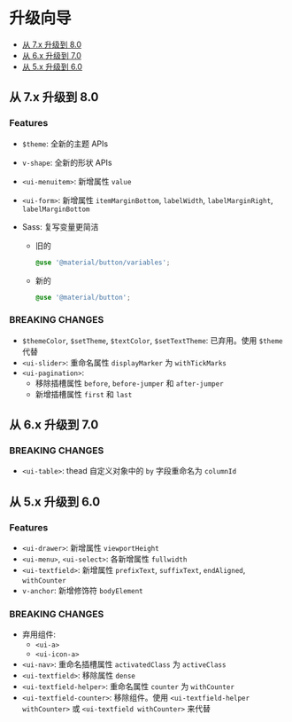 # 升级向导

- <a href="javascript:void(0)" class="v-anchor" data-href="#up-to-8">从 7.x 升级到 8.0</a>
- <a href="javascript:void(0)" class="v-anchor" data-href="#up-to-7">从 6.x 升级到 7.0</a>
- <a href="javascript:void(0)" class="v-anchor" data-href="#up-to-6">从 5.x 升级到 6.0</a>

<div id="up-to-8"></div>

## 从 7.x 升级到 8.0

### Features

- `$theme`: 全新的主题 APIs
- `v-shape`: 全新的形状 APIs
- `<ui-menuitem>`: 新增属性 `value`
- `<ui-form>`: 新增属性 `itemMarginBottom`, `labelWidth`, `labelMarginRight`, `labelMarginBottom`
- Sass: 复写变量更简洁

  - 旧的

    ```scss
    @use '@material/button/variables';
    ```

  - 新的

    ```scss
    @use '@material/button';
    ```

### BREAKING CHANGES

- `$themeColor`, `$setTheme`, `$textColor`, `$setTextTheme`: 已弃用。使用 `$theme` 代替
- `<ui-slider>`: 重命名属性 `displayMarker` 为 `withTickMarks`
- `<ui-pagination>`:
  - 移除插槽属性 `before`, `before-jumper` 和 `after-jumper`
  - 新增插槽属性 `first` 和 `last`

<div id="up-to-7"></div>

## 从 6.x 升级到 7.0

### BREAKING CHANGES

- `<ui-table>`: thead 自定义对象中的 `by` 字段重命名为 `columnId`

<div id="up-to-6"></div>

## 从 5.x 升级到 6.0

### Features

- `<ui-drawer>`: 新增属性 `viewportHeight`
- `<ui-menu>`, `<ui-select>`: 各新增属性 `fullwidth`
- `<ui-textfield>`: 新增属性 `prefixText`, `suffixText`, `endAligned`, `withCounter`
- `v-anchor`: 新增修饰符 `bodyElement`

### BREAKING CHANGES

- 弃用组件:
  - `<ui-a>`
  - `<ui-icon-a>`
- `<ui-nav>`: 重命名插槽属性 `activatedClass` 为 `activeClass`
- `<ui-textfield>`: 移除属性 `dense`
- `<ui-textfield-helper>`: 重命名属性 `counter` 为 `withCounter`
- `<ui-textfield-counter>`: 移除组件。使用 `<ui-textfield-helper withCounter>` 或 `<ui-textfield withCounter>` 来代替
